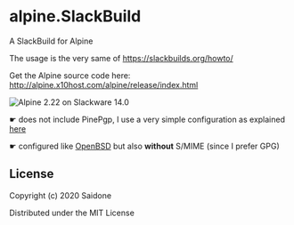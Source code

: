 # alpine.SlackBuild
A SlackBuild for Alpine

The usage is the very same of https://slackbuilds.org/howto/

Get the Alpine source code here: http://alpine.x10host.com/alpine/release/index.html

![Alpine 2.22 on Slackware 14.0](https://i.postimg.cc/yxVXRYLp/Alpine-2-22.png "Alpine 2.22 on Slackware 14.0")

☛ does not include PinePgp, I use a very simple configuration as explained [here](http://moser-isi.ethz.ch/gpg.html#howtosetuppineforuseiwthgpg)

☛ configured like [OpenBSD](http://cvsweb.openbsd.org/cgi-bin/cvsweb/ports/mail/alpine/Makefile?rev=HEAD&content-type=text/x-cvsweb-markup) but also **without** S/MIME (since I prefer GPG)

## License
Copyright (c) 2020 Saidone

Distributed under the MIT License
